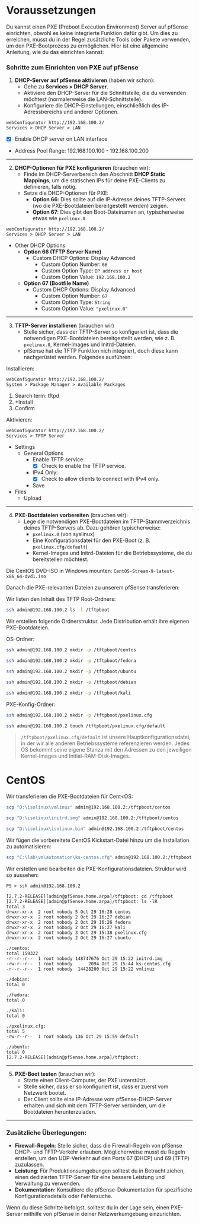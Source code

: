 # Voraussetzungen

Du kannst einen PXE (Preboot Execution Environment) Server auf pfSense einrichten, obwohl es keine integrierte Funktion dafür gibt. Um dies zu erreichen, musst du in der Regel zusätzliche Tools oder Pakete verwenden, um den PXE-Bootprozess zu ermöglichen. Hier ist eine allgemeine Anleitung, wie du das einrichten kannst:

### Schritte zum Einrichten von PXE auf pfSense

1. **DHCP-Server auf pfSense aktivieren** (haben wir schon):
   - Gehe zu **Services > DHCP Server**.
   - Aktiviere den DHCP-Server für die Schnittstelle, die du verwenden möchtest (normalerweise die LAN-Schnittstelle).
   - Konfiguriere die DHCP-Einstellungen, einschließlich des IP-Adressbereichs und anderer Optionen.

```plaintext
webConfigurator http://192.168.100.2/
Services > DHCP Server > LAN
```
- [x] Enable DHCP server on LAN interface
- Address Pool Range: 192.168.100.100 - 192.168.100.200
---
2. **DHCP-Optionen für PXE konfigurieren** (brauchen wir):
   - Finde im DHCP-Serverbereich den Abschnitt **DHCP Static Mappings**, um die statischen IPs für deine PXE-Clients zu definieren, falls nötig.
   - Setze die DHCP-Optionen für PXE:
     - **Option 66**: Dies sollte auf die IP-Adresse deines TFTP-Servers (wo die PXE-Bootdateien bereitgestellt werden) zeigen.
     - **Option 67**: Dies gibt den Boot-Dateinamen an, typischerweise etwas wie `pxelinux.0`.

```plaintext
webConfigurator http://192.168.100.2/
Services > DHCP Server > LAN
```
- Other DHCP Options
   - **Option 66 (TFTP Server Name)**
        - Custom DHCP Options: Display Advanced 
           - Custom Option Number: `66`
           - Custom Option Type: `IP address or host`
           - Custom Option Value: `192.168.100.2`
   - **Option 67 (Bootfile Name)**
        - Custom DHCP Options: Display Advanced 
           - Custom Option Number: `67`
           - Custom Option Type: `String`
           - Custom Option Value: `"pxelinux.0"`
---
3. **TFTP-Server installieren** (brauchen wir)
   - Stelle sicher, dass der TFTP-Server so konfiguriert ist, dass die notwendigen PXE-Bootdateien bereitgestellt werden, wie z. B. `pxelinux.0`, Kernel-Images und Initrd-Dateien.
   - pfSense hat die TFTP Funktion nich integriert, doch diese kann nachgerüstet werden. Folgendes ausführen:

Installieren:
```plaintext
webConfigurator http://192.168.100.2/
System > Package Manager > Available Packages
```

1. Search term: tftpd
2. +Install
3. Confirm

Aktivieren:
```plaintext
webConfigurator http://192.168.100.2/
Services > TFTP Server
```
- Settings
   - General Options
      - Enable TFTP service:
         - [x] Check to enable the TFTP service.
      - IPv4 Only:
         - [x] Check to allow clients to connect with IPv4 only.
      - Save
- Files
   - Upload
---
4. **PXE-Bootdateien vorbereiten** (brauchen wir):
   - Lege die notwendigen PXE-Bootdateien im TFTP-Stammverzeichnis deines TFTP-Servers ab. Dazu gehören typischerweise:
     - `pxelinux.0` (von syslinux)
     - Eine Konfigurationsdatei für den PXE-Boot (z. B. `pxelinux.cfg/default`)
     - Kernel-Images und Initrd-Dateien für die Betriebssysteme, die du bereitstellen möchtest.

Die CentOS DVD-ISO in Windows mounten: `CentOS-Stream-9-latest-x86_64-dvd1.iso`

Danach die PXE-relevanten Dateien zu unserem pfSense transferieren:

Wir listen den Inhalt des TFTP Root-Ordners:
```bash
ssh admin@192.168.100.2 ls -l /tftpboot
```

Wir erstellen folgende Ordnerstruktur. Jede Distribution erhält ihre eigenen PXE-Bootdateien.

OS-Ordner:

```bash
ssh admin@192.168.100.2 mkdir -p /tftpboot/centos
```
```bash
ssh admin@192.168.100.2 mkdir -p /tftpboot/fedora
```
```bash
ssh admin@192.168.100.2 mkdir -p /tftpboot/ubuntu
```
```bash
ssh admin@192.168.100.2 mkdir -p /tftpboot/debian
```
```bash
ssh admin@192.168.100.2 mkdir -p /tftpboot/kali
```

PXE-Konfig-Ordner:

```bash
ssh admin@192.168.100.2 mkdir -p /tftpboot/pxelinux.cfg
```
```bash
ssh admin@192.168.100.2 touch /tftpboot/pxelinux.cfg/default
```
> `/tftpboot/pxelinux.cfg/default` ist unsere Hauptkonfigurationsdatei, in der wir alle anderen Betriebssysteme referenzieren werden. Jedes OS bekommt seine eigene Stanza mit den Adressen zu den jeweiligen Kernel-Images und Initial-RAM-Disk-Images.

# CentOS

Wir transferieren die PXE-Bootdateien für Cent<OS:
```bash
scp "D:\isolinux\vmlinuz" admin@192.168.100.2:/tftpboot/centos
```
```bash
scp "D:\isolinux\initrd.img" admin@192.168.100.2:/tftpboot/centos
```
```bash
scp "D:\isolinux\isolinux.bin" admin@192.168.100.2:/tftpboot/centos
```

Wir fügen die vorbereitete CentOS Kickstart-Datei hinzu um die Installation zu automatisieren:
```bash
scp "C:\lab\vm\automation\ks-centos.cfg" admin@192.168.100.2:/tftpboot
```



Wir erstellen und bearbeiten die PXE-Konfigurationsdateien. Struktur wird so aussehen:

```powerhsell
PS > ssh admin@192.168.100.2

[2.7.2-RELEASE][admin@pfSense.home.arpa]/tftpboot: cd /tftpboot
[2.7.2-RELEASE][admin@pfSense.home.arpa]/tftpboot: ls -lR
total 3
drwxr-xr-x  2 root nobody 5 Oct 29 16:28 centos
drwxr-xr-x  2 root nobody 2 Oct 29 16:27 debian
drwxr-xr-x  2 root nobody 2 Oct 29 16:26 fedora
drwxr-xr-x  2 root nobody 2 Oct 29 16:27 kali
drwxr-xr-x  2 root nobody 3 Oct 29 15:38 pxelinux.cfg
drwxr-xr-x  2 root nobody 2 Oct 29 16:27 ubuntu

./centos:
total 159322
-r--r--r--  1 root nobody 148747676 Oct 29 15:22 initrd.img
-rw-r--r--  1 root nobody      2094 Oct 29 15:44 ks-centos.cfg
-r--r--r--  1 root nobody  14428200 Oct 29 15:22 vmlinuz

./debian:
total 0

./fedora:
total 0

./kali:
total 0

./pxelinux.cfg:
total 5
-rw-r--r--  1 root nobody 136 Oct 29 15:59 default

./ubuntu:
total 0
[2.7.2-RELEASE][admin@pfSense.home.arpa]/tftpboot:
```

---
5. **PXE-Boot testen** (brauchen wir):
   - Starte einen Client-Computer, der PXE unterstützt.
   - Stelle sicher, dass er so konfiguriert ist, dass er zuerst vom Netzwerk bootet.
   - Der Client sollte eine IP-Adresse vom pfSense-DHCP-Server erhalten und sich mit dem TFTP-Server verbinden, um die Bootdateien herunterzuladen.
---
### Zusätzliche Überlegungen:
- **Firewall-Regeln**: Stelle sicher, dass die Firewall-Regeln von pfSense DHCP- und TFTP-Verkehr erlauben. Möglicherweise musst du Regeln erstellen, um den UDP-Verkehr auf den Ports 67 (DHCP) und 69 (TFTP) zuzulassen.
- **Leistung**: Für Produktionsumgebungen solltest du in Betracht ziehen, einen dedizierten TFTP-Server für eine bessere Leistung und Verwaltung zu verwenden.
- **Dokumentation**: Konsultiere die pfSense-Dokumentation für spezifische Konfigurationsdetails oder Fehlersuche.

Wenn du diese Schritte befolgst, solltest du in der Lage sein, einen PXE-Server mithilfe von pfSense in deiner Netzwerkumgebung einzurichten.

